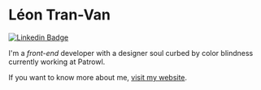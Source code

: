 # Léon Tran-Van

[![Linkedin Badge](https://img.shields.io/badge/-Léon%20Tran--Van-blue?style=flat-square&logo=Linkedin&logoColor=white&link=https://www.linkedin.com/in/leon-tran-van/)](https://www.linkedin.com/in/leon-tran-van/)

I'm a <i>front-end</i> developer with a designer soul curbed by color blindness currently working at Patrowl.


If you want to know more about me, [visit my website](https://leontranvan.com/).
